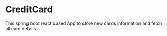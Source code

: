 # CreditCard
This spring boot react based App to store new cards information and fetch all card details
